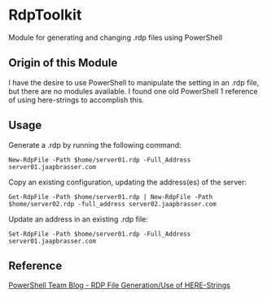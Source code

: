 # RdpToolkit
Module for generating and changing .rdp files using PowerShell

## Origin of this Module

I have the desire to use PowerShell to manipulate the setting in an .rdp file, but there are no modules available. I found one old PowerShell 1 reference of using here-strings to accomplish this.

## Usage

Generate a .rdp by running the following command:

```
New-RdpFile -Path $home/server01.rdp -Full_Address server01.jaapbrasser.com
```

Copy an existing configuration, updating the address(es) of the server:

```
Get-RdpFile -Path $home/server01.rdp | New-RdpFile -Path $home/server02.rdp -full_address server02.jaapbrasser.com
```

Update an address in an existing .rdp file:

```
Set-RdpFile -Path $home/server01.rdp -Full_Address server01.jaapbrasser.com
```

## Reference

[PowerShell Team Blog - RDP File Generation/Use of HERE-Strings](https://devblogs.microsoft.com/powershell/rdp-file-generationuse-of-here-strings/)
